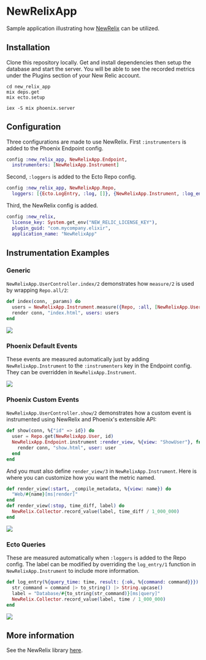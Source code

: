 # NewRelixApp

Sample application illustrating how [NewRelix](https://github.com/wfgilman/NewRelix) can be utilized.

## Installation

Clone this repository locally. Get and install dependencies then setup the database
and start the server. You will be able to see the recorded metrics under the
Plugins section of your New Relic account.

```
cd new_relix_app
mix deps.get
mix ecto.setup

iex -S mix phoenix.server
```

## Configuration

Three configurations are made to use NewRelix. First `:instrumenters` is added to
the Phoenix Endpoint config.
```elixir
config :new_relix_app, NewRelixApp.Endpoint,
  instrumenters: [NewRelixApp.Instrument]
```

Second, `:loggers` is added to the Ecto Repo config.
```elixir
config :new_relix_app, NewRelixApp.Repo,
  loggers: [{Ecto.LogEntry, :log, []}, {NewRelixApp.Instrument, :log_entry, []}]
```

Third, the NewRelix config is added.
```elixir
config :new_relix,
  license_key: System.get_env("NEW_RELIC_LICENSE_KEY"),
  plugin_guid: "com.mycompany.elixir",
  application_name: "NewRelixApp"
```

## Instrumentation Examples

### Generic

`NewRelixApp.UserController.index/2` demonstrates how `measure/2` is used by
wrapping `Repo.all/2`:
```elixir
def index(conn, _params) do
  users = NewRelixApp.Instrument.measure({Repo, :all, [NewRelixApp.User]})
  render conn, "index.html", users: users
end
```
<img src='http://i.imgur.com/ORAnzUo.png?1' />

### Phoenix Default Events

These events are measured automatically just by adding `NewRelixApp.Instrument`
to the `:instrumenters` key in the Endpoint config. They can be overridden in
`NewRelixApp.Instrument`.

<img src='http://i.imgur.com/3nbOBHz.png' />

### Phoenix Custom Events

`NewRelixApp.UserController.show/2` demonstrates how a custom event is instrumented
using NewRelix and Phoenix's extensible API:
```elixir
def show(conn, %{"id" => id}) do
  user = Repo.get(NewRelixApp.User, id)
  NewRelixApp.Endpoint.instrument :render_view, %{view: "ShowUser"}, fn ->
    render conn, "show.html", user: user
  end
end
```
And you must also define `render_view/3` in `NewRelixApp.Instrument`. Here is where
you can customize how you want the metric named.
```elixir
def render_view(:start, _compile_metadata, %{view: name}) do
  "Web/#{name}[ms|render]"
end
def render_view(:stop, time_diff, label) do
  NewRelix.Collector.record_value(label, time_diff / 1_000_000)
end
```
<img src='http://i.imgur.com/3b8numU.png' />

### Ecto Queries

These are measured automatically when `:loggers` is added to the Repo config.
The label can be modified by overriding the `log_entry/1` function in
`NewRelixApp.Instrument` to include more information.
```elixir
def log_entry(%{query_time: time, result: {:ok, %{command: command}}}) do
  str_command = command |> to_string() |> String.upcase()
  label = "Database/#{to_string(str_command)}[ms|query]"
  NewRelix.Collector.record_value(label, time / 1_000_000)
end
```
<img src='http://i.imgur.com/aAzczAt.png' />

## More information

See the NewRelix library [here](https://github.com/wfgilman/NewRelix).
